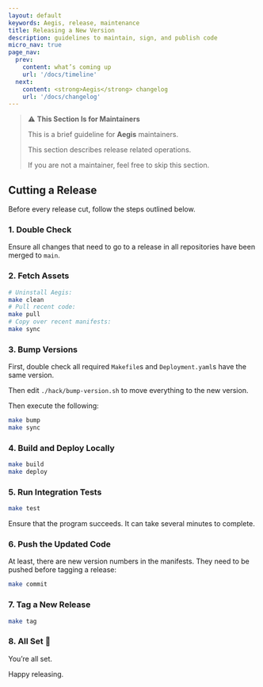 ```yaml
---
layout: default
keywords: Aegis, release, maintenance
title: Releasing a New Version
description: guidelines to maintain, sign, and publish code
micro_nav: true
page_nav:
  prev:
    content: what’s coming up
    url: '/docs/timeline'
  next:
    content: <strong>Aegis</strong> changelog
    url: '/docs/changelog'
---
```


> ⚠️ **This Section Is for Maintainers**
> 
> This is a brief guideline for **Aegis** maintainers.
> 
> This section describes release related operations.
> 
> If you are not a maintainer, feel free to skip this section.

## Cutting a Release

Before every release cut, follow the steps outlined below.

### 1. Double Check

Ensure all changes that need to go to a release in all 
repositories have been merged to `main`.

### 2. Fetch Assets

```bash 
# Uninstall Aegis:
make clean
# Pull recent code:
make pull 
# Copy over recent manifests:
make sync
```

### 3. Bump Versions

First, double check all required `Makefile`s and `Deployment.yaml`s have
the same version.

Then edit `./hack/bump-version.sh` to move everything to the new version.

Then execute the following:

```bash 
make bump
make sync
```

### 4. Build and Deploy Locally

```bash 
make build
make deploy
```

### 5. Run Integration Tests

```bash 
make test
```

Ensure that the program succeeds.
It can take several minutes to complete.

### 6. Push the Updated Code

At least, there are new version numbers in the manifests.
They need to be pushed before tagging a release:

```bash
make commit
```

### 7. Tag a New Release

```bash
make tag
```

### 8. All Set 🎉

You’re all set.

Happy releasing.